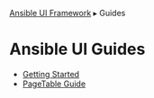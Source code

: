 [Ansible UI Framework](Framework.md) ▸ Guides

# Ansible UI Guides

- [Getting Started](GettingStarted.md)
- [PageTable Guide](PageTableGuide.md)
